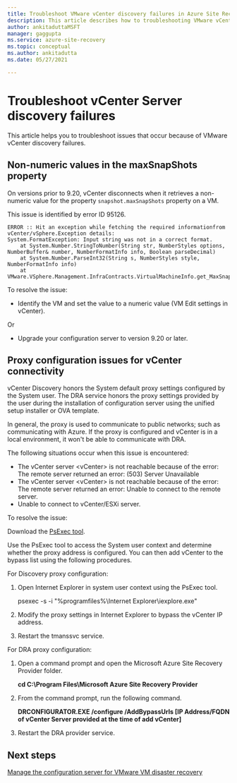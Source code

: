 ```yaml
---
title: Troubleshoot VMware vCenter discovery failures in Azure Site Recovery 
description: This article describes how to troubleshooting VMware vCenter discovery failures in Azure Site Recovery. 
author: ankitaduttaMSFT
manager: gaggupta
ms.service: azure-site-recovery
ms.topic: conceptual
ms.author: ankitadutta
ms.date: 05/27/2021

---
```

# Troubleshoot vCenter Server discovery failures

This article helps you to troubleshoot issues that occur because of VMware vCenter discovery failures.

## Non-numeric values in the maxSnapShots property

On versions prior to 9.20, vCenter disconnects when it retrieves a non-numeric value for the property  `snapshot.maxSnapShots` property on a VM.

This issue is identified by error ID 95126.

```output
ERROR :: Hit an exception while fetching the required informationfrom vCenter/vSphere.Exception details:
System.FormatException: Input string was not in a correct format.
    at System.Number.StringToNumber(String str, NumberStyles options, NumberBuffer& number, NumberFormatInfo info, Boolean parseDecimal)
    at System.Number.ParseInt32(String s, NumberStyles style, NumberFormatInfo info)
    at VMware.VSphere.Management.InfraContracts.VirtualMachineInfo.get_MaxSnapshots()
```

To resolve the issue:

- Identify the VM and set the value to a numeric value (VM Edit settings in vCenter).

Or

- Upgrade your configuration server to version 9.20 or later.

## Proxy configuration issues for vCenter connectivity

vCenter Discovery honors the System default proxy settings configured by the System user. The DRA service honors the proxy settings provided by the user during the installation of configuration server using the unified setup installer or OVA template. 

In general, the proxy is used to communicate to public networks; such as communicating with Azure. If the proxy is configured and vCenter is in a local environment, it won't be able to communicate with DRA.

The following situations occur when this issue is encountered:

- The vCenter server \<vCenter> is not reachable because of the error: The remote server returned an error: (503) Server Unavailable
- The vCenter server \<vCenter> is not reachable because of the error: The remote server returned an error: Unable to connect to the remote server.
- Unable to connect to vCenter/ESXi server.

To resolve the issue:

Download the [PsExec tool](/sysinternals/downloads/psexec). 

Use the PsExec tool to access the System user context and determine whether the proxy address is configured. You can then add vCenter to the bypass list using the following procedures.

For Discovery proxy configuration:

1. Open Internet Explorer in system user context using the PsExec tool.
    
    psexec -s -i "%programfiles%\Internet Explorer\iexplore.exe"

2. Modify the proxy settings in Internet Explorer to bypass the vCenter IP address.
3. Restart the tmanssvc service.

For DRA proxy configuration:

1. Open a command prompt and open the Microsoft Azure Site Recovery Provider folder.
 
    **cd C:\Program Files\Microsoft Azure Site Recovery Provider**

3. From the command prompt, run the following command.
   
   **DRCONFIGURATOR.EXE /configure /AddBypassUrls [IP Address/FQDN of vCenter Server provided at the time of add vCenter]**

4. Restart the DRA provider service.

## Next steps

[Manage the configuration server for VMware VM disaster recovery](./vmware-azure-manage-configuration-server.md#refresh-configuration-server)